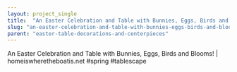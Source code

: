 ```yaml
---
layout: project_single
title:  "An Easter Celebration and Table with Bunnies, Eggs, Birds and Blooms!"
slug: "an-easter-celebration-and-table-with-bunnies-eggs-birds-and-blooms"
parent: "easter-table-decorations-and-centerpieces"
---
```

An Easter Celebration and Table with Bunnies, Eggs, Birds and Blooms! | homeiswheretheboatis.net #spring #tablescape